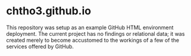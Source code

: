 # chtho3.github.io

This repository was setup as an example GitHub HTML environment deployment. The current project has no findings or relational data; it was created merely to become accustomed to the workings of a few of the services offered by GitHub.
